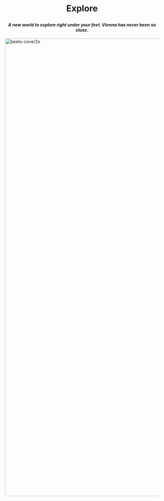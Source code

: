 # <p align = "center" > Explore
#### <p align="center"> _A new world to explore right under your feet. Vienna has never been so close._
<img width="1500" alt="beetx-cover2x " src="https://user-images.githubusercontent.com/109503546/207290009-76841650-7b43-47dc-8e39-c4d416f10ac4.png">



